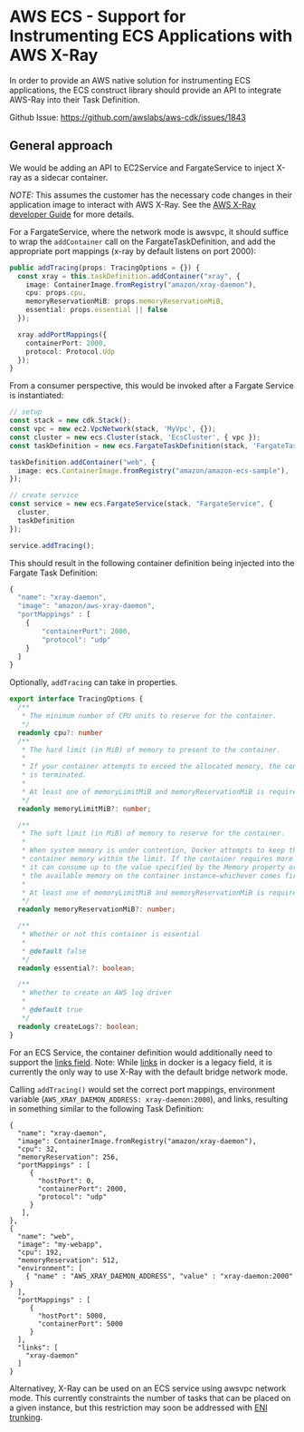 # AWS ECS - Support for Instrumenting ECS Applications with AWS X-Ray

In order to provide an AWS native solution for instrumenting ECS applications, the ECS construct library should provide an API to integrate AWS-Ray into their Task Definition.

Github Issue: https://github.com/awslabs/aws-cdk/issues/1843

## General approach
We would be adding an API to EC2Service and FargateService to inject X-ray as a sidecar container.

*NOTE:* This assumes the customer has the necessary code changes in their application image to interact with AWS X-Ray. See the [AWS X-Ray developer Guide](https://docs.aws.amazon.com/xray/latest/devguide/xray-daemon-ecs.html) for more details.

For a FargateService, where the network mode is awsvpc, it should suffice to wrap the `addContainer` call on the FargateTaskDefinition, and add the appropriate port mappings (x-ray by default listens on port 2000):

```ts
public addTracing(props: TracingOptions = {}) {
  const xray = this.taskDefinition.addContainer("xray", {
    image: ContainerImage.fromRegistry("amazon/xray-daemon"),
    cpu: props.cpu,
    memoryReservationMiB: props.memoryReservationMiB,
    essential: props.essential || false
  });

  xray.addPortMappings({
    containerPort: 2000,
    protocol: Protocol.Udp
  });
}
```

From a consumer perspective, this would be invoked after a Fargate Service is instantiated:

```ts
// setup
const stack = new cdk.Stack();
const vpc = new ec2.VpcNetwork(stack, 'MyVpc', {});
const cluster = new ecs.Cluster(stack, 'EcsCluster', { vpc });
const taskDefinition = new ecs.FargateTaskDefinition(stack, 'FargateTaskDef');

taskDefinition.addContainer("web", {
  image: ecs.ContainerImage.fromRegistry("amazon/amazon-ecs-sample"),
});

// create service
const service = new ecs.FargateService(stack, "FargateService", {
  cluster,
  taskDefinition
});

service.addTracing();
```

This should result in the following container definition being injected into the Fargate Task Definition:

```ts
{
  "name": "xray-daemon",
  "image": "amazon/aws-xray-daemon",
  "portMappings" : [
    {
        "containerPort": 2000,
        "protocol": "udp"
    }
  ]
}
```

Optionally, `addTracing` can take in properties.

```ts
export interface TracingOptions {
  /**
   * The minimum number of CPU units to reserve for the container.
   */
  readonly cpu?: number
  /**
   * The hard limit (in MiB) of memory to present to the container.
   *
   * If your container attempts to exceed the allocated memory, the container
   * is terminated.
   *
   * At least one of memoryLimitMiB and memoryReservationMiB is required for non-Fargate services.
   */
  readonly memoryLimitMiB?: number;

  /**
   * The soft limit (in MiB) of memory to reserve for the container.
   *
   * When system memory is under contention, Docker attempts to keep the
   * container memory within the limit. If the container requires more memory,
   * it can consume up to the value specified by the Memory property or all of
   * the available memory on the container instance—whichever comes first.
   *
   * At least one of memoryLimitMiB and memoryReservationMiB is required for non-Fargate services.
   */
  readonly memoryReservationMiB?: number;

  /**
   * Whether or not this container is essential
   *
   * @default false
   */
  readonly essential?: boolean;

  /**
   * Whether to create an AWS log driver
   *
   * @default true
   */
  readonly createLogs?: boolean;
}
```

For an ECS Service, the container definition would additionally need to support the [links field](https://docs.aws.amazon.com/AmazonECS/latest/developerguide/task_definition_parameters.html#container_definitions). Note: While [links](https://docs.docker.com/network/links/) in docker is a legacy field, it is currently the only way to use X-Ray with the default bridge network mode.

Calling `addTracing()` would set the correct port mappings, environment variable (`AWS_XRAY_DAEMON_ADDRESS: xray-daemon:2000`), and links, resulting in something similar to the following Task Definition:

```
{
  "name": "xray-daemon",
  "image": ContainerImage.fromRegistry("amazon/xray-daemon"),
  "cpu": 32,
  "memoryReservation": 256,
  "portMappings" : [
     {
       "hostPort": 0,
       "containerPort": 2000,
       "protocol": "udp"
     }
   ],
},
{
  "name": "web",
  "image": "my-webapp",
  "cpu": 192,
  "memoryReservation": 512,
  "environment": [
    { "name" : "AWS_XRAY_DAEMON_ADDRESS", "value" : "xray-daemon:2000" }
  ],
  "portMappings" : [
     {
       "hostPort": 5000,
       "containerPort": 5000
     }
  ],
  "links": [
    "xray-daemon"
  ]
}
```

Alternativey, X-Ray can be used on an ECS service using awsvpc network mode. This currently constraints the number of tasks that can be placed on a given instance, but this restriction may soon be addressed with [ENI trunking](https://github.com/aws/containers-roadmap/issues/7).
